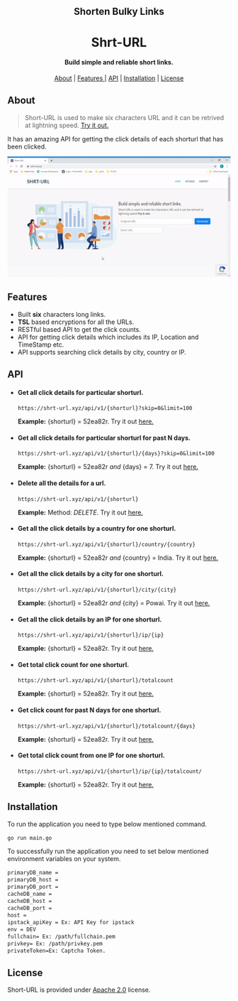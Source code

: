 <div align="center">
    <h2>Shorten Bulky Links</h2>
    <h1>Shrt-URL</h1>
    <h4>Build simple and reliable short links.</h4>
</div>

<p align="center">
    <a href = "#about">About</a> |
    <a href = "#features">Features </a> |
    <a href = "#api">API</a> |
    <a href = "#installation">Installation</a> |
    <a href = "#license">License</a> 
</p>

## About
> Short-URL is used to make six characters URL and it can be retrived at lightning speed. [Try it out.](  https://shrt-url.xyz/)

It has an amazing API for getting the click details of each shorturl that has been clicked. 


<p align="center">
  <img src="assets/shorturl.gif" />
</p>

## Features

* Built **six** characters long links.
* **TSL** based encryptions for all the URLs.
* RESTful based API to get the click counts.
* API for getting click details which includes its IP, Location and TimeStamp etc.
* API supports searching click details by city, country or IP.

## API

* #### Get all click details for particular shorturl.
    ```
    https://shrt-url.xyz/api/v1/{shorturl}?skip=0&limit=100
    ```
    **Example:**  {shorturl} = 52ea82r. Try it out [here.](https://shrt-url.xyz)

* #### Get all click details for particular shorturl for past N days.
    ```
    https://shrt-url.xyz/api/v1/{shorturl}/{days}?skip=0&limit=100
    ```
    **Example:**  {shorturl} = 52ea82r *and* {days} = 7. Try it out [here.](https://shrt-url.xyz)

* #### Delete all the details for a url.
    ```
    https://shrt-url.xyz/api/v1/{shorturl}
    ```
    **Example:**  Method:  *DELETE*. Try it out [here.](https://shrt-url.xyz)

* #### Get all the click details by a country for one shorturl.
    ```
    https://shrt-url.xyz/api/v1/{shorturl}/country/{country}
    ```
    **Example:**  {shorturl} = 52ea82r *and* {country} = India. Try it out [here.](https://shrt-url.xyz)


* #### Get all the click details by a city for one shorturl.
    ```
    https://shrt-url.xyz/api/v1/{shorturl}/city/{city}
    ```
    **Example:**  {shorturl} = 52ea82r *and* {city} = Powai. Try it out [here.](https://shrt-url.xyz)


* #### Get all the click details by an IP for one shorturl.
    ```
    https://shrt-url.xyz/api/v1/{shorturl}/ip/{ip}
    ```
    **Example:**  {shorturl} = 52ea82r. Try it out [here.](https://shrt-url.xyz)

* #### Get total click count for one shorturl.
    ```
    https://shrt-url.xyz/api/v1/{shorturl}/totalcount
    ```
    **Example:**  {shorturl} = 52ea82r. Try it out [here.](https://shrt-url.xyz)

* #### Get click count for past N days for one shorturl.
    ```
    https://shrt-url.xyz/api/v1/{shorturl}/totalcount/{days}
    ```
     **Example:**  {shorturl} = 52ea82r. Try it out [here.](https://shrt-url.xyz)

* #### Get total click count from one IP for one shorturl.
    ```
    https://shrt-url.xyz/api/v1/{shorturl}/ip/{ip}/totalcount/
    ```
     **Example:**  {shorturl} = 52ea82r. Try it out [here.](https://shrt-url.xyz)

## Installation
To run the application you need to type below mentioned command.
```bash
go run main.go
```
To successfully run the application you need to set below mentioned environment variables on your system.

```
primaryDB_name = 
primaryDB_host = 
primaryDB_port = 
cacheDB_name =  
cacheDB_host = 
cacheDB_port =
host = 
ipstack_apiKey = Ex: API Key for ipstack
env = DEV
fullchain= Ex: /path/fullchain.pem
privkey= Ex: /path/privkey.pem
privateToken=Ex: Captcha Token.
```

## License
Short-URL is provided under [Apache 2.0](http://www.apache.org/licenses/LICENSE-2.0.html) license. 